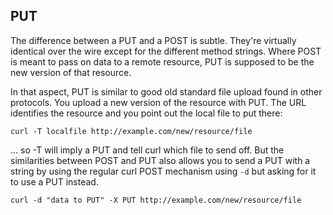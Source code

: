 ## PUT

The difference between a PUT and a POST is subtle. They're virtually identical
over the wire except for the different method strings. Where POST is meant to
pass on data to a remote resource, PUT is supposed to be the new version of
that resource.

In that aspect, PUT is similar to good old standard file upload found in other
protocols. You upload a new version of the resource with PUT. The URL
identifies the resource and you point out the local file to put there:

    curl -T localfile http://example.com/new/resource/file

... so -T will imply a PUT and tell curl which file to send off. But the
similarities between POST and PUT also allows you to send a PUT with a string
by using the regular curl POST mechanism using `-d` but asking for it to use a
PUT instead.

    curl -d "data to PUT" -X PUT http://example.com/new/resource/file
